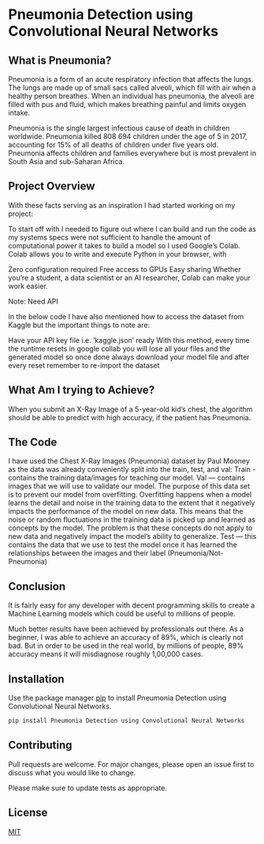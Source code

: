 # Pneumonia Detection using Convolutional Neural Networks

## What is Pneumonia?
Pneumonia is a form of an acute respiratory infection that affects the lungs. The lungs are made up of small sacs called alveoli, which fill with air when a healthy person breathes. When an individual has pneumonia, the alveoli are filled with pus and fluid, which makes breathing painful and limits oxygen intake.

Pneumonia is the single largest infectious cause of death in children worldwide. Pneumonia killed 808 694 children under the age of 5 in 2017, accounting for 15% of all deaths of children under five years old. Pneumonia affects children and families everywhere but is most prevalent in South Asia and sub-Saharan Africa.

## Project Overview
With these facts serving as an inspiration I had started working on my project:

To start off with I needed to figure out where I can build and run the code as my systems specs were not sufficient to handle the amount of computational power it takes to build a model so I used Google’s Colab. Colab allows you to write and execute Python in your browser, with

Zero configuration required
Free access to GPUs
Easy sharing
Whether you’re a student, a data scientist or an AI researcher, Colab can make your work easier.

Note: Need API

In the below code I have also mentioned how to access the dataset from Kaggle but the important things to note are:

Have your API key file i.e. ‘kaggle.json’ ready
With this method, every time the runtime resets in google collab you will lose all your files and the generated model so once done always download your model file and after every reset remember to re-import the dataset
## What Am I trying to Achieve?
When you submit an X-Ray Image of a 5-year-old kid’s chest, the algorithm should be able to predict with high accuracy, if the patient has Pneumonia.
## The Code
I have used the Chest X-Ray Images (Pneumonia) dataset by Paul Mooney as the data was already conveniently split into the train, test, and val:
Train -contains the training data/images for teaching our model.
Val — contains images that we will use to validate our model. The purpose of this data set is to prevent our model from overfitting. Overfitting happens when a model learns the detail and noise in the training data to the extent that it negatively impacts the performance of the model on new data. This means that the noise or random fluctuations in the training data is picked up and learned as concepts by the model. The problem is that these concepts do not apply to new data and negatively impact the model’s ability to generalize.
Test — this contains the data that we use to test the model once it has learned the relationships between the images and their label (Pneumonia/Not-Pneumonia)

## Conclusion
It is fairly easy for any developer with decent programming skills to create a Machine Learning models which could be useful to millions of people.

Much better results have been achieved by professionals out there. As a beginner, I was able to achieve an accuracy of 89%, which is clearly not bad. But in order to be used in the real world, by millions of people, 89% accuracy means it will misdiagnose roughly 1,00,000 cases.


## Installation

Use the package manager [pip](https://pip.pypa.io/en/stable/) to install Pneumonia Detection using Convolutional Neural Networks.

```bash
pip install Pneumonia Detection using Convolutional Neural Networks
```

## Contributing
Pull requests are welcome. For major changes, please open an issue first to discuss what you would like to change.

Please make sure to update tests as appropriate.

## License
[MIT](https://choosealicense.com/licenses/mit/)
